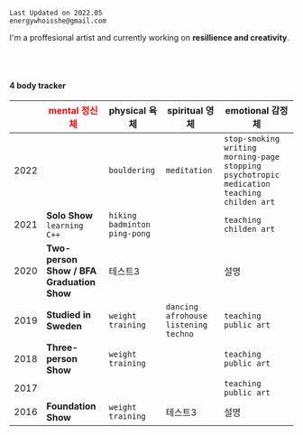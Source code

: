 
```
Last Updated on 2022.05
energywhoisshe@gmail.com
```

I'm a proffesional artist and currently working on **resillience and creativity**.

<br>
<br>

#### 4 body tracker

| | <span style="color:red"> mental 정신체 | physical 육체 | spiritual 영체 | emotional 감정체 |
|---|---|---|---|---|
|2022|  | `bouldering` | `meditation` | `stop-smoking` `writing morning-page` `stopping psychotropic medication` `teaching childen art`|
|2021| __Solo Show__ `learning C++` | `hiking` `badminton` `ping-pong` | | `teaching childen art` |
|2020| __Two-person Show / BFA Graduation Show__ |테스트3| |설명|
|2019| __Studied in Sweden__ | `weight training` | `dancing afrohouse` `listening techno` | `teaching public art` |
|2018| __Three-person Show__ | `weight training` |  | `teaching public art` |
|2017|  |   |  | `teaching public art` |
|2016| __Foundation Show__ | `weight training` |테스트3|설명|설명|


<!--
**energywhoisshe/energywhoisshe** is a ✨ _special_ ✨ repository because its `README.md` (this file) appears on your GitHub profile.

Here are some ideas to get you started:

- 🔭 I’m currently working on ...
- 🌱 I’m currently learning ...
- 👯 I’m looking to collaborate on ...
- 🤔 I’m looking for help with ...
- 💬 Ask me about ...
- 📫 How to reach me: ...
- 😄 Pronouns: ...
- ⚡ Fun fact: ...
-->
